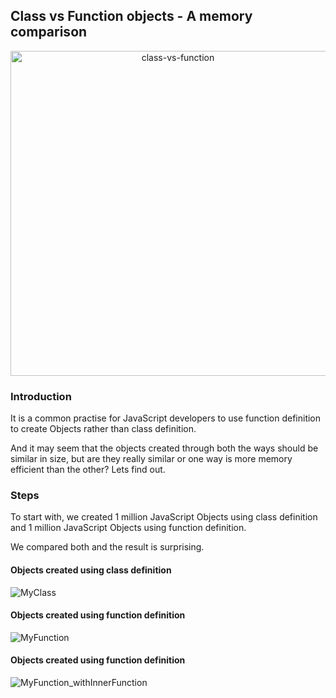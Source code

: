 ## Class vs Function objects - A memory comparison

<p align="center">
  <img 
    src="https://github.com/manojadams/js-objects-memory/assets/1009561/c9192951-3c82-4260-96f0-71fb3e5e1092" 
    alt="class-vs-function" 
    width="520"
  />
</p>

### Introduction

It is a common practise for JavaScript developers to use function definition to create Objects rather than class definition.

And it may seem that the objects created through both the ways should be similar in size, but are they really similar or one way is more memory efficient than the other?
Lets find out.

### Steps

To start with, we created 1 million JavaScript Objects using class definition and 1 million JavaScript Objects using function definition.

We compared both and the result is surprising.

#### Objects created using class definition
![MyClass](https://github.com/manojadams/js-objects-memory/assets/1009561/6f15aea4-aa53-4d3b-a9d9-3923382409ff)

#### Objects created using function definition
![MyFunction](https://github.com/manojadams/js-objects-memory/assets/1009561/25db6b1e-7550-4174-95dd-7ee85da099dc)

#### Objects created using function definition
![MyFunction_withInnerFunction](https://github.com/manojadams/js-objects-memory/assets/1009561/96a7501e-f1c9-4c81-8750-cfe66f943f23)




